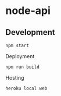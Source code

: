 # node-api


## Development

```
npm start

```




Deployment

```
npm run build

```


Hosting

```
heroku local web
```